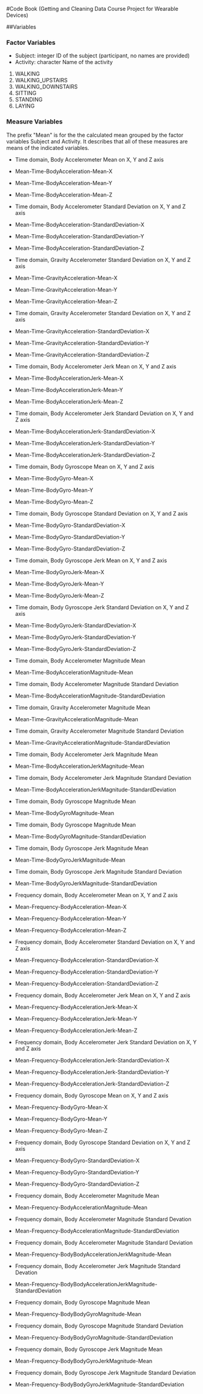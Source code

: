 #Code Book
(Getting and Cleaning Data Course Project for Wearable Devices)

##Variables

### Factor Variables
- Subject: integer ID of the subject (participant, no names are provided)
- Activity: character Name of the activity

 1. WALKING
 2. WALKING_UPSTAIRS
 3. WALKING_DOWNSTAIRS
 4. SITTING
 5. STANDING
 6. LAYING
 
### Measure Variables
The prefix "Mean" is for the the calculated mean grouped by the factor variables Subject and Activity. It describes that all of these measures are means of the indicated variables.

- Time domain, Body Accelerometer Mean on X, Y and Z axis
 - Mean-Time-BodyAcceleration-Mean-X 
 - Mean-Time-BodyAcceleration-Mean-Y
 - Mean-Time-BodyAcceleration-Mean-Z


- Time domain, Body Accelerometer Standard Deviation on X, Y and Z axis
 - Mean-Time-BodyAcceleration-StandardDeviation-X
 - Mean-Time-BodyAcceleration-StandardDeviation-Y
 - Mean-Time-BodyAcceleration-StandardDeviation-Z     

- Time domain, Gravity Accelerometer Standard Deviation on X, Y and Z axis
 - Mean-Time-GravityAcceleration-Mean-X
 - Mean-Time-GravityAcceleration-Mean-Y
 - Mean-Time-GravityAcceleration-Mean-Z

- Time domain, Gravity Accelerometer Standard Deviation on X, Y and Z axis
 - Mean-Time-GravityAcceleration-StandardDeviation-X
 - Mean-Time-GravityAcceleration-StandardDeviation-Y
 - Mean-Time-GravityAcceleration-StandardDeviation-Z

- Time domain, Body Accelerometer Jerk Mean on X, Y and Z axis
 - Mean-Time-BodyAccelerationJerk-Mean-X
 - Mean-Time-BodyAccelerationJerk-Mean-Y
 - Mean-Time-BodyAccelerationJerk-Mean-Z

- Time domain, Body Accelerometer Jerk Standard Deviation on X, Y and Z axis
 - Mean-Time-BodyAccelerationJerk-StandardDeviation-X
 - Mean-Time-BodyAccelerationJerk-StandardDeviation-Y
 - Mean-Time-BodyAccelerationJerk-StandardDeviation-Z

- Time domain, Body Gyroscope Mean on X, Y and Z axis
 - Mean-Time-BodyGyro-Mean-X
 - Mean-Time-BodyGyro-Mean-Y
 - Mean-Time-BodyGyro-Mean-Z

- Time domain, Body Gyroscope Standard Deviation on X, Y and Z axis
 - Mean-Time-BodyGyro-StandardDeviation-X
 - Mean-Time-BodyGyro-StandardDeviation-Y
 - Mean-Time-BodyGyro-StandardDeviation-Z

- Time domain, Body Gyroscope Jerk Mean on X, Y and Z axis
 - Mean-Time-BodyGyroJerk-Mean-X
 - Mean-Time-BodyGyroJerk-Mean-Y
 - Mean-Time-BodyGyroJerk-Mean-Z

- Time domain, Body Gyroscope Jerk Standard Deviation on X, Y and Z axis
 - Mean-Time-BodyGyroJerk-StandardDeviation-X
 - Mean-Time-BodyGyroJerk-StandardDeviation-Y
 - Mean-Time-BodyGyroJerk-StandardDeviation-Z

- Time domain, Body Accelerometer Magnitude Mean
 - Mean-Time-BodyAccelerationMagnitude-Mean
- Time domain, Body Accelerometer Magnitude Standard Deviation
 - Mean-Time-BodyAccelerationMagnitude-StandardDeviation

- Time domain, Gravity Accelerometer Magnitude Mean
 - Mean-Time-GravityAccelerationMagnitude-Mean
- Time domain, Gravity Accelerometer Magnitude Standard Deviation
 - Mean-Time-GravityAccelerationMagnitude-StandardDeviation

- Time domain, Body Accelerometer Jerk Magnitude Mean
 - Mean-Time-BodyAccelerationJerkMagnitude-Mean
- Time domain, Body Accelerometer Jerk Magnitude Standard Deviation
 - Mean-Time-BodyAccelerationJerkMagnitude-StandardDeviation

- Time domain, Body Gyroscope Magnitude Mean
 - Mean-Time-BodyGyroMagnitude-Mean
- Time domain, Body Gyroscope Magnitude Mean
 - Mean-Time-BodyGyroMagnitude-StandardDeviation

- Time domain, Body Gyroscope Jerk Magnitude Mean
 - Mean-Time-BodyGyroJerkMagnitude-Mean
- Time domain, Body Gyroscope Jerk Magnitude Standard Deviation
 - Mean-Time-BodyGyroJerkMagnitude-StandardDeviation

- Frequency domain, Body Accelerometer Mean on X, Y and Z axis
 - Mean-Frequency-BodyAcceleration-Mean-X
 - Mean-Frequency-BodyAcceleration-Mean-Y
 - Mean-Frequency-BodyAcceleration-Mean-Z

- Frequency domain, Body Accelerometer Standard Deviation on X, Y and Z axis
 - Mean-Frequency-BodyAcceleration-StandardDeviation-X
 - Mean-Frequency-BodyAcceleration-StandardDeviation-Y
 - Mean-Frequency-BodyAcceleration-StandardDeviation-Z

- Frequency domain, Body Accelerometer Jerk Mean on X, Y and Z axis
 - Mean-Frequency-BodyAccelerationJerk-Mean-X
 - Mean-Frequency-BodyAccelerationJerk-Mean-Y
 - Mean-Frequency-BodyAccelerationJerk-Mean-Z

- Frequency domain, Body Accelerometer Jerk Standard Deviation on X, Y and Z axis
 - Mean-Frequency-BodyAccelerationJerk-StandardDeviation-X
 - Mean-Frequency-BodyAccelerationJerk-StandardDeviation-Y
 - Mean-Frequency-BodyAccelerationJerk-StandardDeviation-Z

- Frequency domain, Body Gyroscope Mean on X, Y and Z axis
 - Mean-Frequency-BodyGyro-Mean-X
 - Mean-Frequency-BodyGyro-Mean-Y     
 - Mean-Frequency-BodyGyro-Mean-Z

- Frequency domain, Body Gyroscope Standard Deviation on X, Y and Z axis
 - Mean-Frequency-BodyGyro-StandardDeviation-X
 - Mean-Frequency-BodyGyro-StandardDeviation-Y
 - Mean-Frequency-BodyGyro-StandardDeviation-Z

- Frequency domain, Body Accelerometer Magnitude Mean
 - Mean-Frequency-BodyAccelerationMagnitude-Mean
- Frequency domain, Body Accelerometer Magnitude Standard Devation
 - Mean-Frequency-BodyAccelerationMagnitude-StandardDeviation

- Frequency domain, Body Accelerometer Magnitude Standard Deviation
 - Mean-Frequency-BodyBodyAccelerationJerkMagnitude-Mean
- Frequency domain, Body Accelerometer Jerk Magnitude Standard Devation
 - Mean-Frequency-BodyBodyAccelerationJerkMagnitude-StandardDeviation

- Frequency domain, Body Gyroscope Magnitude Mean
 - Mean-Frequency-BodyBodyGyroMagnitude-Mean
- Frequency domain, Body Gyroscope Magnitude Standard Deviation
 - Mean-Frequency-BodyBodyGyroMagnitude-StandardDeviation

- Frequency domain, Body Gyroscope Jerk Magnitude Mean
 - Mean-Frequency-BodyBodyGyroJerkMagnitude-Mean
- Frequency domain, Body Gyroscope Jerk Magnitude Standard Deviation
 - Mean-Frequency-BodyBodyGyroJerkMagnitude-StandardDeviation